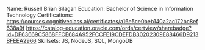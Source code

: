 Name: Russell Brian Silagan
Education: Bachelor of Science in Information Technology
Certifications: https://courses.cognitiveclass.ai/certificates/a16e5ce0beb140a2ac172bc8ef638a9f
https://catalog-education.oracle.com/ords/certview/sharebadge?id=DF63669C5868FFCE684A952FCCFE19CDEFDB30202309E88466D9213BFEEA2966
Skillsets: JS, NodeJS, SQL, MongoDB
